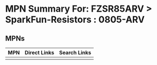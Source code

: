 



# MPN Summary For: FZSR85ARV > SparkFun-Resistors : 0805-ARV

## MPNs
  

|MPN|Direct Links|Search Links|
| :--- | :--- | :--- |
||||
